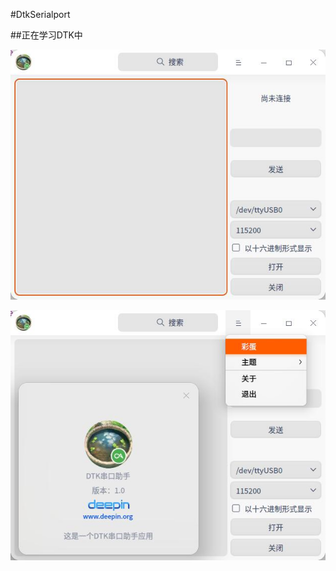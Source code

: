 #DtkSerialport

##正在学习DTK中


![运行效果图1](https://github.com/houyawei-NO1/DtkSerialport/blob/master/%E6%88%AA%E5%9B%BE%E5%BD%95%E5%B1%8F_DtkSerialport_20210102181832.jpg)

![运行效果图2](https://github.com/houyawei-NO1/DtkSerialport/blob/master/%E6%88%AA%E5%9B%BE%E5%BD%95%E5%B1%8F_DtkSerialport_20210102181916.jpg)
